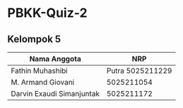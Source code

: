 # PBKK-Quiz-2
## Kelompok 5

| Nama Anggota  |      NRP      |
| ------------- | ------------- |
|Fathin Muhashibi | Putra	5025211229 |
|M. Armand Giovani	|5025211054 |
|Darvin Exaudi Simanjuntak |	5025211172 |
